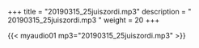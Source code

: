 +++
title = "20190315_25juiszordi.mp3"
description = " 20190315_25juiszordi.mp3 "
weight = 20
+++

{{< myaudio01 mp3="20190315_25juiszordi.mp3" >}}

